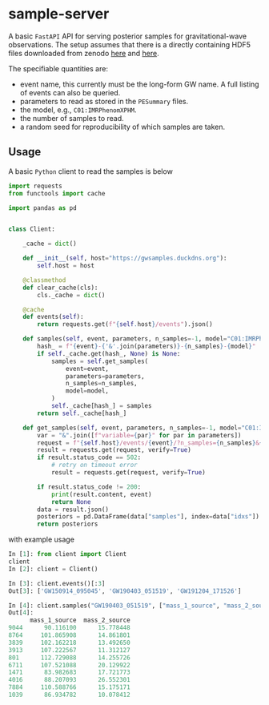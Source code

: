 # sample-server

A basic `FastAPI` API for serving posterior samples for gravitational-wave observations.
The setup assumes that there is a directly containing HDF5 files downloaded from zenodo [here](https://zenodo.org/records/5546663) and [here](https://zenodo.org/records/6513631).

The specifiable quantities are:

- event name, this currently must be the long-form GW name. A full listing of events can also be queried.
- parameters to read as stored in the `PESummary` files.
- the model, e.g., `C01:IMRPhenomXPHM`.
- the number of samples to read.
- a random seed for reproducibility of which samples are taken.

## Usage

A basic `Python` client to read the samples is below

```python
import requests
from functools import cache

import pandas as pd


class Client:

    _cache = dict()

    def __init__(self, host="https://gwsamples.duckdns.org"):
        self.host = host

    @classmethod
    def clear_cache(cls):
        cls._cache = dict()

    @cache
    def events(self):
        return requests.get(f"{self.host}/events").json()

    def samples(self, event, parameters, n_samples=-1, model="C01:IMRPhenomXPHM"):
        hash_ = f"{event}-{'&'.join(parameters)}-{n_samples}-{model}"
        if self._cache.get(hash_, None) is None:
            samples = self.get_samples(
                event=event,
                parameters=parameters,
                n_samples=n_samples,
                model=model,
            )
            self._cache[hash_] = samples
        return self._cache[hash_]

    def get_samples(self, event, parameters, n_samples=-1, model="C01:IMRPhenomXPHM"):
        var = "&".join([f"variable={par}" for par in parameters])
        request = f"{self.host}/events/{event}/?n_samples={n_samples}&{var}"
        result = requests.get(request, verify=True)
        if result.status_code == 502:
            # retry on timeout error
            result = requests.get(request, verify=True)

        if result.status_code != 200:
            print(result.content, event)
            return None
        data = result.json()
        posteriors = pd.DataFrame(data["samples"], index=data["idxs"])
        return posteriors
```

with example usage

```python
In [1]: from client import Client
client
In [2]: client = Client()

In [3]: client.events()[:3]
Out[3]: ['GW150914_095045', 'GW190403_051519', 'GW191204_171526']

In [4]: client.samples("GW190403_051519", ["mass_1_source", "mass_2_source"], 10)
Out[4]: 
      mass_1_source  mass_2_source
9044      90.116100      15.778448
8764     101.865908      14.861801
3839     102.162218      13.492650
3913     107.222567      11.312127
801      112.729088      14.255726
6711     107.521088      20.129922
1471      83.982683      17.721773
4016      88.207093      26.552301
7884     110.588766      15.175171
1039      86.934782      10.078412
```